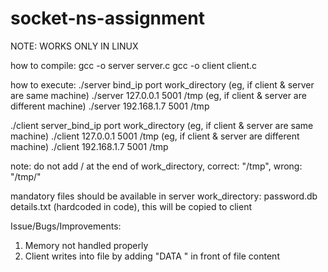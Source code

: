 # socket-ns-assignment

NOTE: WORKS ONLY IN LINUX

how to compile:
gcc -o server server.c
gcc -o client client.c

how to execute:
./server bind_ip port work_directory
(eg, if client & server are same machine) ./server 127.0.0.1 5001 /tmp
(eg, if client & server are different machine) ./server 192.168.1.7 5001 /tmp

./client server_bind_ip port work_directory
(eg, if client & server are same machine) ./client 127.0.0.1 5001 /tmp
(eg, if client & server are different machine) ./client 192.168.1.7 5001 /tmp

note: do not add / at the end of work_directory, correct: "/tmp", wrong: "/tmp/"

mandatory files should be available in server work_directory:
password.db
details.txt (hardcoded in code), this will be copied to client

Issue/Bugs/Improvements:
1. Memory not handled properly
2. Client writes into file by adding "DATA <filesize>" in front of file content

